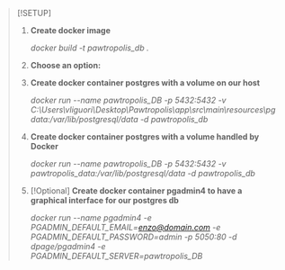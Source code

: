 
>[!SETUP]
>
> 1. **Create docker image**
>
>     *docker build -t pawtropolis_db .*
> 2. **Choose an option:**
>   1. **Create docker container postgres with a volume on our host**
>   
>      *docker run --name pawtropolis_DB -p 5432:5432 -v C:\Users\vliguori\Desktop\Pawtropolis\app\src\main\resources\pgdata:/var/lib/postgresql/data -d pawtropolis_db*
>   2. **Create docker container postgres with a volume handled by Docker**
>   
>       *docker run --name pawtropolis_DB -p 5432:5432 -v pawtropolis_data:/var/lib/postgresql/data -d pawtropolis_db*
> 3. [!Optional] **Create docker container pgadmin4 to have a graphical interface for our postgres db**
> 
>      *docker run --name pgadmin4 -e PGADMIN_DEFAULT_EMAIL=enzo@domain.com -e PGADMIN_DEFAULT_PASSWORD=admin -p 5050:80 -d dpage/pgadmin4 -e PGADMIN_DEFAULT_SERVER=pawtropolis_DB*